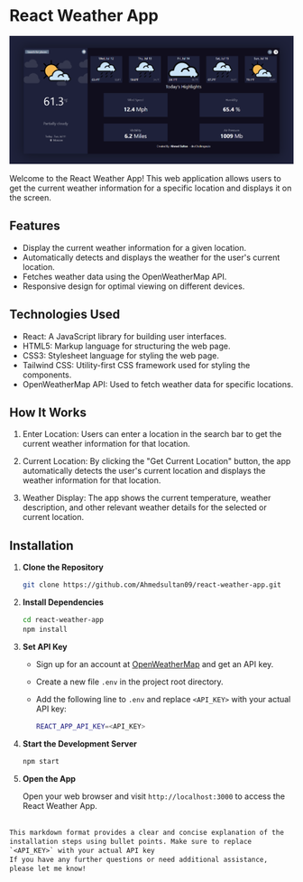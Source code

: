 # React Weather App

![React Weather App](./src//assets/screenshots/1.png)

Welcome to the React Weather App! This web application allows users to get the current weather information for a specific location and displays it on the screen.

## Features

- Display the current weather information for a given location.
- Automatically detects and displays the weather for the user's current location.
- Fetches weather data using the OpenWeatherMap API.
- Responsive design for optimal viewing on different devices.

## Technologies Used

- React: A JavaScript library for building user interfaces.
- HTML5: Markup language for structuring the web page.
- CSS3: Stylesheet language for styling the web page.
- Tailwind CSS: Utility-first CSS framework used for styling the components.
- OpenWeatherMap API: Used to fetch weather data for specific locations.

## How It Works

1. Enter Location: Users can enter a location in the search bar to get the current weather information for that location.

2. Current Location: By clicking the "Get Current Location" button, the app automatically detects the user's current location and displays the weather information for that location.

3. Weather Display: The app shows the current temperature, weather description, and other relevant weather details for the selected or current location.


## Installation

1. **Clone the Repository**

   ```bash
   git clone https://github.com/Ahmedsultan09/react-weather-app.git
   ```

2. **Install Dependencies**

   ```bash
   cd react-weather-app
   npm install
   ```

3. **Set API Key**

   - Sign up for an account at [OpenWeatherMap](https://openweathermap.org/) and get an API key.
   - Create a new file `.env` in the project root directory.
   - Add the following line to `.env` and replace `<API_KEY>` with your actual API key:

     ```bash
     REACT_APP_API_KEY=<API_KEY>
     ```

4. **Start the Development Server**

   ```bash
   npm start
   ```

5. **Open the App**

   Open your web browser and visit `http://localhost:3000` to access the React Weather App.
```

This markdown format provides a clear and concise explanation of the installation steps using bullet points. Make sure to replace `<API_KEY>` with your actual API key 
If you have any further questions or need additional assistance, please let me know!
